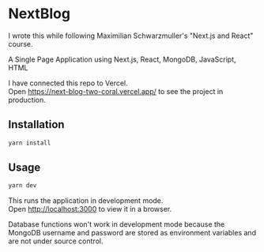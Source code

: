 # NextBlog

I wrote this while following Maximilian Schwarzmuller's "Next.js and React" course.

A Single Page Application using Next.js, React, MongoDB, JavaScript, HTML

I have connected this repo to Vercel.  
Open <https://next-blog-two-coral.vercel.app/> to see the project in production.

## Installation

```sh
yarn install
```

## Usage

```sh
yarn dev
```

This runs the application in development mode.  
Open [http://localhost:3000](http://localhost:3000) to view it in a browser.

Database functions won't work in development mode because the MongoDB username and password are stored as environment variables and are not under source control.
